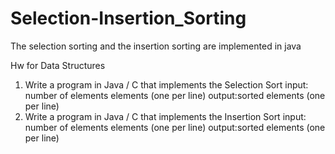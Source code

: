 # Selection-Insertion_Sorting
The selection sorting and the insertion sorting are implemented in java

Hw for Data Structures

1. Write a program in Java / C that implements the Selection Sort input: number of elements
elements (one per line) output:sorted elements (one per line)
2. Write a program in Java / C that implements the Insertion Sort input: number of elements
elements (one per line) output:sorted elements (one per line)
